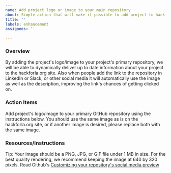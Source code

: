 ```yaml
---
name: Add project logo or image to your main repository
about: Simple action that will make it possible to add project to hackforla.org website
title: ''
labels: enhancement
assignees: ''

---
```


### Overview
By adding the project's logo/image to your project's primary repository, we will be able to dynamically deliver up to date information about your project to the hackforla.org site.  Also when people add the link to the repository in LinkedIn or Slack, or other social media it will automatically use the image as well as the description, improving the link's chances of getting clicked on.

### Action Items
Add project's logo/image to your primary GitHub repository using the instructions below.  You should use the same image as is on the hackforla.org site, or if another image is desired, please replace both with the same image.

### Resources/Instructions
Tip: Your image should be a PNG, JPG, or GIF file under 1 MB in size. For the best quality rendering, we recommend keeping the image at 640 by 320 pixels.
Read Github's [Customizing your repository's social media preview](https://help.github.com/en/articles/customizing-your-repositorys-social-media-preview)
